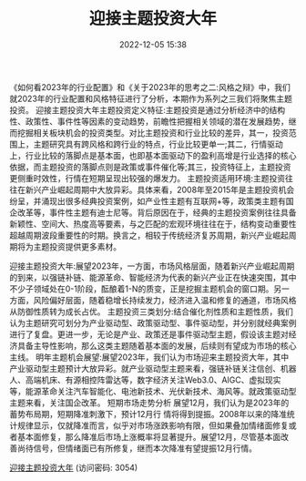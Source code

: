 ﻿---
title: 迎接主题投资大年
date: 2022-12-05 15:38
categories: 关于2023年的思考
tags:
- A股策略周报
updated: 1970-01-01 08:00:00
---

《如何看2023年的行业配置》和《关于2023年的思考之二:风格之辩》中，我们就2023年的行业配置和风格特征进行了分析，本期作为系列之三我们将聚焦主题投资。
迎接主题投资大年主题投资定义特征:主题投资是通过分析经济中的结构性、政策性、事件性等因素的变动趋势，前瞻性把握相关领域的潜在发展趋势，继而挖掘相关板块机会的投资类型。对比主题投资和行业比较的差异，其一，投资范围上，主题研究具有跨风格和跨行业的特点，行业比较更单一;其二，行情驱动上，行业比较的落脚点是基本面，也即基本面驱动下的盈利高增是行业选择的核心依据，而主题投资的落脚点则是政策或事件催化等;其三，投资特征上，主题投资更侧重时效性，行情在短期呈现出较强的爆发力。
主题投资适用环境:主题投资往往在新兴产业崛起周期中大放异彩。具体来看，2008年至2015年是主题投资机会纷呈，并涌现出很多经典投资案例，如产业性主题有互联网+等，政策类主题有国企改革等，事件性主题有迪士尼等。背后原因在于，经典的主题投资案例往往具备新颖性、空间大、热度高等要素，与之匹配的宏观环境往往在于，结构变动重要性超越周期波段重要性的时期。换言之，相较于传统经济复苏周期，新兴产业崛起周期将为主题投资提供更多素材。
<!-- more -->
迎接主题投资大年:展望2023年，一方面，市场风格层面，随着新兴产业崛起周期的到来，以强链补链、能源革命、智能经济为代表的新兴产业正在快速突围，其中不少子领域处在0-1阶段，酝酿着1-N的质变，正是挖掘主题机会的窗口期。另一方面，风险偏好层面，随着稳增长持续发力，经济进入温和修复的通道，市场风格从防御性质转为成长占优。
主题投资三类划分:结合催化剂性质和主题性质，我们认为主题研究可划分为产业驱动型、政策驱动型、事件驱动型，并分别就经典案例进行了复盘。更进一步，无论是产业、政策还是事件驱动型主题，假设该主题对经济具备主导性影响，那么这类主题随着基本面的发展，后续则有望成为市场的核心主线。
明年主题机会展望:展望2023年，我们认为市场迎来主题投资大年，其中产业驱动型主题预计大放异彩。就产业驱动型主题来看，强链补链关注信创、机器人、高端机床、有源相控阵雷达等，数字经济关注Web3.0、AIGC、虚拟现实等，能源革命关注汽车智能化、电池新技术、光伏新技术、海风等。就政策驱动型主题来看，关注国企改革。
短期市场走势分析
展望12月，我们认为是2023年的蓄势布局期，短期降准刺激下，预计12月行
情将得到提振。2008年以来的降准统计规律显示，仅就降准而言，似乎对市场涨跌影响有限，但如果叠加情绪面修复或者基本面修复，那么降准后市场上涨概率将显著提升。展望12月，尽管基本面改善尚待信号，但情绪面已有所修复，继而本次降准有望提振12月行情。

[迎接主题投资大年](https://url12.ctfile.com/f/3948612-740529082-1add88?p=3054)
(访问密码: 3054)

